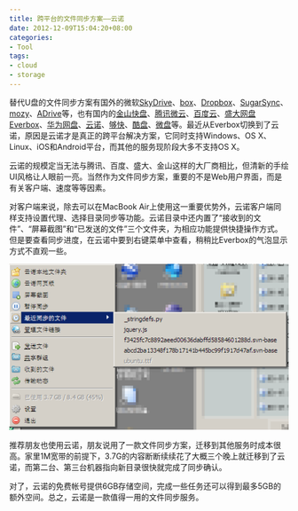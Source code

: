 ```yaml
---
title: 跨平台的文件同步方案——云诺
date: 2012-12-09T15:04:20+08:00
categories:
- Tool
tags:
- cloud
- storage
---
```


替代U盘的文件同步方案有国外的微软[SkyDrive](http://skydrive.live.com/)、[box](https://www.box.com/)、[Dropbox](https://www.dropbox.com/)、[SugarSync](https://www.sugarsync.com/)、[mozy](http://mozy.com/)、[ADrive](http://www.adrive.com/)等，也有国内的[金山快盘](http://www.kuaipan.cn/)、[腾讯微云](http://www.weiyun.com/)、[百度云](http://pan.baidu.com/)、[盛大网盘Everbox](http://www.everbox.com/)、[华为网盘](http://dbank.vmall.com/)、[云诺](http://www.yunio.com/)、[够快](https://www.gokuai.com/)、[酷盘](https://www.kanbox.com/)、[微盘](http://www.vdisk.me/)等。最近从Everbox切换到了云诺，原因是云诺才是真正的跨平台解决方案，它同时支持Windows、OS X、Linux、iOS和Android平台，而其他的服务现阶段大多不支持OS X。
<!-- more -->
云诺的规模定当无法与腾讯、百度、盛大、金山这样的大厂商相比，但清新的手绘UI风格让人眼前一亮。当然作为文件同步方案，重要的不是Web用户界面，而是有关客户端、速度等等因素。

对客户端来说，除去可以在MacBook Air上使用这一重要优势外，云诺客户端同样支持设置代理、选择目录同步等功能。云诺目录中还内置了“接收到的文件”、“屏幕截图”和“已发送的文件”三个文件夹，为相应功能提供快捷操作方式。但是要查看同步进度，在云诺中要到右键菜单中查看，稍稍比Everbox的气泡显示方式不直观一些。

![yunio](10425_original.png)

推荐朋友也使用云诺，朋友说用了一款文件同步方案，迁移到其他服务时成本很高。家里1M宽带的前提下，3.7G的内容断断续续花了大概三个晚上就迁移到了云诺，而第二台、第三台机器指向新目录很快就完成了同步确认。

对了，云诺的免费帐号提供6GB存储空间，完成一些任务还可以得到最多5GB的额外空间。总之，云诺是一款值得一用的文件同步服务。

